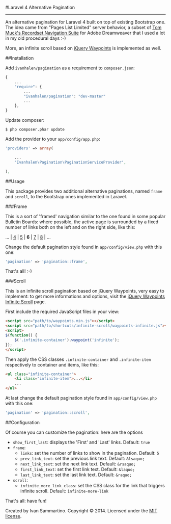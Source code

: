 #Laravel 4 Alternative Pagination
___

An alternative pagination for Laravel 4 built on top of existing Bootstrap one. The idea came from "Pages List Limited" server behavior, a subset of [Tom Muck's Recordset Navigation Suite](http://www.tom-muck.com/extensions/help/RecordsetNavigationSuite/) for Adobe Dreamweaver that I used a lot in my old procedural days :-)

More, an infinite scroll based on [jQuery Waypoints](http://imakewebthings.com/jquery-waypoints/) is implemented as well.

##Installation

Add `ivanhalen/pagination` as a requirement to `composer.json`:

```javascript
{
    ...
    "require": {
        ...
        "ivanhalen/pagination": "dev-master"
        ...
    },
}
```

Update composer:

```
$ php composer.phar update
```

Add the provider to your `app/config/app.php`:

```php
'providers' => array(

    ...
    'Ivanhalen\Pagination\PaginationServiceProvider',

),
```

##Usage

This package provides two additional alternative paginations, named `frame` and `scroll`, to the Bootstrap ones implemented in Laravel.

###Frame

This is a sort of 'framed' navigation similar to the one found in some popular Bulletin Boards: where possible, the active page is surrounded by a fixed number of links both on the left and on the right side, like this:

... | [4](#) | [5](#) | **6** | [7](#) | [8](#) | ...

Change the default pagination style found in `app/config/view.php` with this one:
```php
'pagination' => 'pagination::frame',
```
That's all! :-)

###Scroll

This is an infinite scroll pagination based on jQuery Waypoints, very easy to implement: to get more informations and options, visit the [jQuery Waypoints Infinite Scroll](http://imakewebthings.com/jquery-waypoints/shortcuts/infinite-scroll/) page.

First include the required JavaScript files in your view:

```html
<script src="path/to/waypoints.min.js"></script>
<script src="path/to/shortcuts/infinite-scroll/waypoints-infinite.js"></script>
<script>
$(function() {
    $('.infinite-container').waypoint('infinite');
});
</script>
```

Then apply the CSS classes `.infinite-container` and `.infinite-item` respectively to container and items, like this:
```html
<ul class="infinite-container">
	<li class="infinite-item">...</li>
    ...
</ul>
```

At last change the default pagination style found in `app/config/view.php` with this one:
```php
'pagination' => 'pagination::scroll',
```

##Configuration

Of course you can customize the pagination: here are the options

* `show_first_last`: displays the 'First' and 'Last' links. Default: `true`
* `frame`:
	* `links`: set the number of links to show in the pagination. Default: `5`
    * `prev_link_text`: set the previous link text. Default: `&lsaquo;`
    * `next_link_text`: set the next link text. Default: `&rsaquo;`
    * `first_link_text`: set the first link text. Default: `&laquo;`
    * `last_link_text`: set the last link text. Default: `&raquo;`
* `scroll`:
	* `infinite_more_link_class`: set the CSS class for the link that triggers infinite scroll. Default: `infinite-more-link`

That's all: have fun!

Created by Ivan Sammartino. Copyright © 2014. Licensed under the [MIT license](LICENSE.md).
